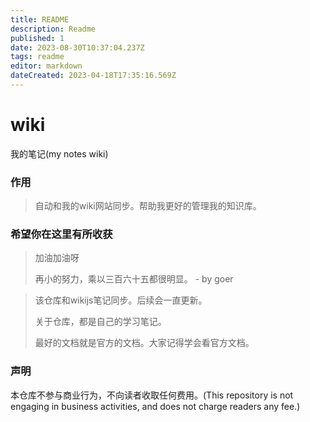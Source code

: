 ```yaml
---
title: README
description: Readme
published: 1
date: 2023-08-30T10:37:04.237Z
tags: readme
editor: markdown
dateCreated: 2023-04-18T17:35:16.569Z
---
```


# wiki
我的笔记(my notes wiki)


### 作用
> 自动和我的wiki网站同步。帮助我更好的管理我的知识库。


### 希望你在这里有所收获
> 加油加油呀
>
> 再小的努力，乘以三百六十五都很明显。 - by goer


> 该仓库和wikijs笔记同步。后续会一直更新。
>
> 关于仓库，都是自己的学习笔记。
> 
> 最好的文档就是官方的文档。大家记得学会看官方文档。


### 声明
本仓库不参与商业行为，不向读者收取任何费用。(This repository is not engaging in business activities, and does not charge readers any fee.)

